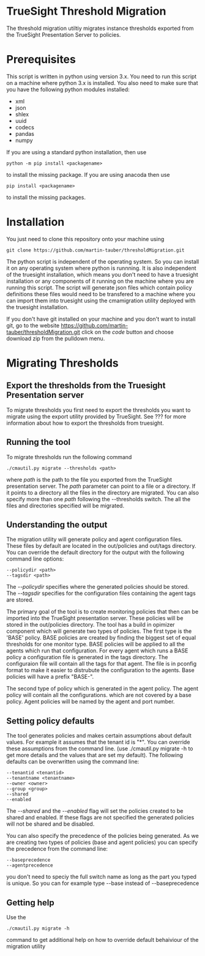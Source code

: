 # TrueSight Threshold Migration
The threshold migration utiltiy migrates instance thresholds exported from the TrueSight Presentation Server to policies.

# Prerequisites
This script is written in python using version 3.x. You need to run this script on a machine where python 3.x is installed.
You also need to make sure that you have the following python modules installed:

* xml
* json
* shlex
* uuid
* codecs
* pandas
* numpy

If you are using a standard python installation, then use 

    python -m pip install <packagename>

to install the missing package. If you are using anacoda then use

    pip install <packagename>

to install the missing packages.

# Installation
You just need to clone this repository onto your machine using

    git clone https://github.com/martin-tauber/thresholdMigration.git 

The python script is independent of the operating system. So you can install it on any operating system where python is runnning.
It is also independent of the truesight installation, which means you don't need to have a truesight installation or any components
of it running on the machine where you are running this script. The script will generate json files which contain policy definitions
these files would need to be transfered to a machine where you can import them into truesight using the cmamigration utility deployed
with the truesight installation.

If you don't have git installed on your machine and you don't want to install git, go to the website
https://github.com/martin-tauber/thresholdMigration.git click on the *code* button and choose download zip from the pulldown menu.

# Migrating Thresholds
## Export the thresholds from the Truesight Presentation server

To migrate thresholds you first need to export the thresholds you want to migrate using the export utility provided by TrueSight. See ???
for more information about how to export the thresholds from truesight.

## Running the tool

To migrate thresholds run the following command

    ./cmautil.py migrate --thresholds <path>

where *path* is the path to the file you exported from the TrueSight presentation server. The *path* parameter can point to a file or a 
directory. If it points to a directory all the files in the directory are migrated. You can also specify more than one *path* following
the --thresholds switch. The all the files and directories specified will be migrated.

## Understanding the output

The migration utility will generate policy and agent configuration files. These files by default are located in the out/policies and 
out/tags directory. You can override the default directory for the output with the following command line options:

    --policydir <path>
    --tagsdir <path>

The *--policydir* specifies where the generated policies should be stored. The *--tagsdir* specifies for the configuration files containing
the agent tags are stored.

The primary goal of the tool is to create monitoring policies that then can be imported into the TrueSight presentation server. These 
policies will be stored in the out/policies directory. The tool has a build in opimizer component which will generate two types of policies.
The first type is the 'BASE' policy. BASE policies are created by finding the biggest set of equal thresholds for one monitor type.
BASE policies will be applied to all the agents which run that configuration. For every agent which runs a BASE policy a configuration
file is generated in the tags directory. The configuraion file will contain all the tags for that agent. The file is in pconfig format to
make it easier to distrubute the configuration to the agents. Base policies will have a prefix "BASE-".

The second type of policy which is generated in the agent policy. The agent policy will contain all the configurations. which are not covered
by a base policy. Agent policies will be named by the agent and port number.

## Setting policy defaults

The tool generates policies and makes certain assumptions about default values. For example it assumes that the tenant id is "*". You can override
these assumptions from the command line. (use ./cmautil.py migrate -h to get more details and the values that are set my default). The following
defaults can be overwritten using the command line:

    --tenantid <tenantid>
    --tenantname <tenantname>
    --owner <owner>
    --group <group>
    --shared
    --enabled

The *--shared* and the *--enabled* flag will set the policies created to be shared and enabled. If these flags are not specified the generated
policies will not be shared and be disabled.

You can also specify the precedence of the policies being generated. As we are creating two types of policies (base and agent policies) you can
specify the precedence from the command line:

    --baseprecedence
    --agentprecedence

you don't need to speciy the full switch name as long as the part you typed is unique. So you can for example type --base instead of --baseprecedence



## Getting help

Use the 

    ./cmautil.py migrate -h

command to get additional help on how to override default behaiviour of the migration utility